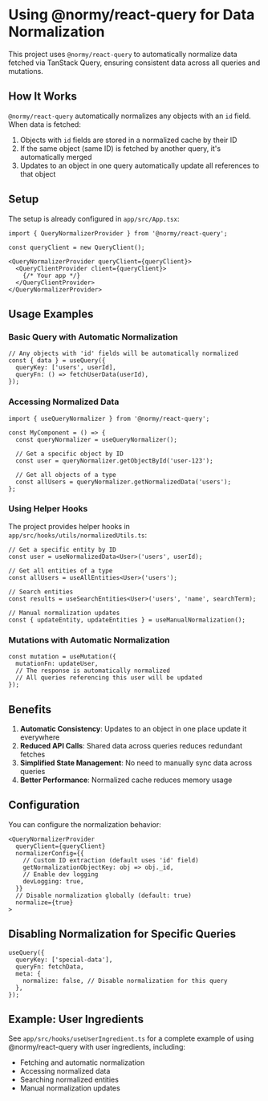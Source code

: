 # Using @normy/react-query for Data Normalization

This project uses `@normy/react-query` to automatically normalize data fetched via TanStack Query, ensuring consistent data across all queries and mutations.

## How It Works

`@normy/react-query` automatically normalizes any objects with an `id` field. When data is fetched:
1. Objects with `id` fields are stored in a normalized cache by their ID
2. If the same object (same ID) is fetched by another query, it's automatically merged
3. Updates to an object in one query automatically update all references to that object

## Setup

The setup is already configured in `app/src/App.tsx`:

```tsx
import { QueryNormalizerProvider } from '@normy/react-query';

const queryClient = new QueryClient();

<QueryNormalizerProvider queryClient={queryClient}>
  <QueryClientProvider client={queryClient}>
    {/* Your app */}
  </QueryClientProvider>
</QueryNormalizerProvider>
```

## Usage Examples

### Basic Query with Automatic Normalization

```tsx
// Any objects with 'id' fields will be automatically normalized
const { data } = useQuery({
  queryKey: ['users', userId],
  queryFn: () => fetchUserData(userId),
});
```

### Accessing Normalized Data

```tsx
import { useQueryNormalizer } from '@normy/react-query';

const MyComponent = () => {
  const queryNormalizer = useQueryNormalizer();
  
  // Get a specific object by ID
  const user = queryNormalizer.getObjectById('user-123');
  
  // Get all objects of a type
  const allUsers = queryNormalizer.getNormalizedData('users');
};
```

### Using Helper Hooks

The project provides helper hooks in `app/src/hooks/utils/normalizedUtils.ts`:

```tsx
// Get a specific entity by ID
const user = useNormalizedData<User>('users', userId);

// Get all entities of a type
const allUsers = useAllEntities<User>('users');

// Search entities
const results = useSearchEntities<User>('users', 'name', searchTerm);

// Manual normalization updates
const { updateEntity, updateEntities } = useManualNormalization();
```

### Mutations with Automatic Normalization

```tsx
const mutation = useMutation({
  mutationFn: updateUser,
  // The response is automatically normalized
  // All queries referencing this user will be updated
});
```

## Benefits

1. **Automatic Consistency**: Updates to an object in one place update it everywhere
2. **Reduced API Calls**: Shared data across queries reduces redundant fetches
3. **Simplified State Management**: No need to manually sync data across queries
4. **Better Performance**: Normalized cache reduces memory usage

## Configuration

You can configure the normalization behavior:

```tsx
<QueryNormalizerProvider 
  queryClient={queryClient}
  normalizerConfig={{
    // Custom ID extraction (default uses 'id' field)
    getNormalizationObjectKey: obj => obj._id,
    // Enable dev logging
    devLogging: true,
  }}
  // Disable normalization globally (default: true)
  normalize={true}
>
```

## Disabling Normalization for Specific Queries

```tsx
useQuery({
  queryKey: ['special-data'],
  queryFn: fetchData,
  meta: {
    normalize: false, // Disable normalization for this query
  },
});
```

## Example: User Ingredients

See `app/src/hooks/useUserIngredient.ts` for a complete example of using @normy/react-query with user ingredients, including:
- Fetching and automatic normalization
- Accessing normalized data
- Searching normalized entities
- Manual normalization updates